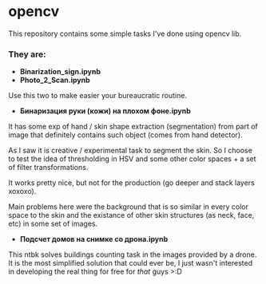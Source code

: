 # opencv

This repository contains some simple tasks I've done using opencv lib.

### They are:

* **Binarization_sign.ipynb**
* **Photo_2_Scan.ipynb** 

Use this two to make easier your bureaucratic routine.

* **Бинаризация руки (кожи) на плохом фоне.ipynb**

It has some exp of hand / skin shape extraction (segmentation) from part of image that definitely contains such object (comes from hand detector). 

As I saw it is creative / experimental task to segment the skin. So I choose to test the idea of thresholding in HSV and some other color spaces + a set of filter transformations.

It works pretty nice, but not for the production (go deeper and stack layers xoxoxo).

Main problems here were the background that is so similar in every color space to the skin and the existance of other skin structures (as neck, face, etc) in some set of images.

* **Подсчет домов на снимке со дрона.ipynb**

This ntbk solves buildings counting task in the images provided by a drone. It is the most simplified solution that could ever be, I just wasn't interested in developing the real thing for free for *that* guys >:D

